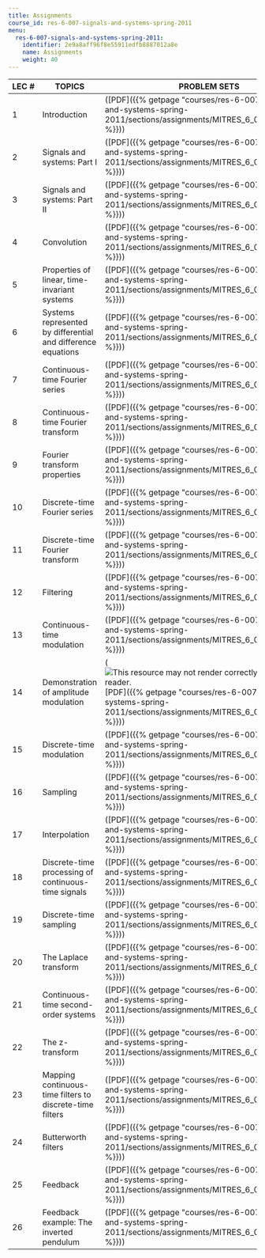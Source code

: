 ```yaml
---
title: Assignments
course_id: res-6-007-signals-and-systems-spring-2011
menu:
  res-6-007-signals-and-systems-spring-2011:
    identifier: 2e9a8aff96f8e55911edfb8887012a8e
    name: Assignments
    weight: 40
---
```

| LEC # | TOPICS | PROBLEM SETS | SOLUTIONS |
| --- | --- | --- | --- |
| 1 | Introduction | ([PDF]({{% getpage "courses/res-6-007-signals-and-systems-spring-2011/sections/assignments/MITRES_6_007S11_hw01" %}})) | ([PDF]({{% getpage "courses/res-6-007-signals-and-systems-spring-2011/sections/assignments/MITRES_6_007S11_hw01_sol" %}})) |
| 2 | Signals and systems: Part I | ([PDF]({{% getpage "courses/res-6-007-signals-and-systems-spring-2011/sections/assignments/MITRES_6_007S11_hw02" %}})) | ([PDF]({{% getpage "courses/res-6-007-signals-and-systems-spring-2011/sections/assignments/MITRES_6_007S11_hw02_sol" %}})) |
| 3 | Signals and systems: Part II | ([PDF]({{% getpage "courses/res-6-007-signals-and-systems-spring-2011/sections/assignments/MITRES_6_007S11_hw03" %}})) | ([PDF]({{% getpage "courses/res-6-007-signals-and-systems-spring-2011/sections/assignments/MITRES_6_007S11_hw03_sol" %}})) |
| 4 | Convolution | ([PDF]({{% getpage "courses/res-6-007-signals-and-systems-spring-2011/sections/assignments/MITRES_6_007S11_hw04" %}})) | ([PDF]({{% getpage "courses/res-6-007-signals-and-systems-spring-2011/sections/assignments/MITRES_6_007S11_hw04_sol" %}})) |
| 5 | Properties of linear, time-invariant systems | ([PDF]({{% getpage "courses/res-6-007-signals-and-systems-spring-2011/sections/assignments/MITRES_6_007S11_hw05" %}})) | ([PDF]({{% getpage "courses/res-6-007-signals-and-systems-spring-2011/sections/assignments/MITRES_6_007S11_hw05_sol" %}})) |
| 6 | Systems represented by differential and difference equations | ([PDF]({{% getpage "courses/res-6-007-signals-and-systems-spring-2011/sections/assignments/MITRES_6_007S11_hw06" %}})) | ([PDF]({{% getpage "courses/res-6-007-signals-and-systems-spring-2011/sections/assignments/MITRES_6_007S11_hw06_sol" %}})) |
| 7 | Continuous-time Fourier series | ([PDF]({{% getpage "courses/res-6-007-signals-and-systems-spring-2011/sections/assignments/MITRES_6_007S11_hw07" %}})) | ([PDF]({{% getpage "courses/res-6-007-signals-and-systems-spring-2011/sections/assignments/MITRES_6_007S11_hw07_sol" %}})) |
| 8 | Continuous-time Fourier transform | ([PDF]({{% getpage "courses/res-6-007-signals-and-systems-spring-2011/sections/assignments/MITRES_6_007S11_hw08" %}})) | ([PDF]({{% getpage "courses/res-6-007-signals-and-systems-spring-2011/sections/assignments/MITRES_6_007S11_hw08_sol" %}})) |
| 9 | Fourier transform properties | ([PDF]({{% getpage "courses/res-6-007-signals-and-systems-spring-2011/sections/assignments/MITRES_6_007S11_hw09" %}})) | ([PDF]({{% getpage "courses/res-6-007-signals-and-systems-spring-2011/sections/assignments/MITRES_6_007S11_hw09_sol" %}})) |
| 10 | Discrete-time Fourier series | ([PDF]({{% getpage "courses/res-6-007-signals-and-systems-spring-2011/sections/assignments/MITRES_6_007S11_hw10" %}})) | ([PDF]({{% getpage "courses/res-6-007-signals-and-systems-spring-2011/sections/assignments/MITRES_6_007S11_hw10_sol" %}})) |
| 11 | Discrete-time Fourier transform | ([PDF]({{% getpage "courses/res-6-007-signals-and-systems-spring-2011/sections/assignments/MITRES_6_007S11_hw11" %}})) | ([PDF]({{% getpage "courses/res-6-007-signals-and-systems-spring-2011/sections/assignments/MITRES_6_007S11_hw11_sol" %}})) |
| 12 | Filtering | ([PDF]({{% getpage "courses/res-6-007-signals-and-systems-spring-2011/sections/assignments/MITRES_6_007S11_hw12" %}})) | ([PDF]({{% getpage "courses/res-6-007-signals-and-systems-spring-2011/sections/assignments/MITRES_6_007S11_hw12_sol" %}})) |
| 13 | Continuous-time modulation | ([PDF]({{% getpage "courses/res-6-007-signals-and-systems-spring-2011/sections/assignments/MITRES_6_007S11_hw13" %}})) | ([PDF]({{% getpage "courses/res-6-007-signals-and-systems-spring-2011/sections/assignments/MITRES_6_007S11_hw13_sol" %}})) |
| 14 | Demonstration of amplitude modulation | (![This resource may not render correctly in a screen reader.](/images/inacessible.gif)[PDF]({{% getpage "courses/res-6-007-signals-and-systems-spring-2011/sections/assignments/MITRES_6_007S11_hw14" %}})) | (![This resource may not render correctly in a screen reader.](/images/inacessible.gif)[PDF]({{% getpage "courses/res-6-007-signals-and-systems-spring-2011/sections/assignments/MITRES_6_007S11_hw14_sol" %}})) |
| 15 | Discrete-time modulation | ([PDF]({{% getpage "courses/res-6-007-signals-and-systems-spring-2011/sections/assignments/MITRES_6_007S11_hw15" %}})) | ([PDF]({{% getpage "courses/res-6-007-signals-and-systems-spring-2011/sections/assignments/MITRES_6_007S11_hw15_sol" %}})) |
| 16 | Sampling | ([PDF]({{% getpage "courses/res-6-007-signals-and-systems-spring-2011/sections/assignments/MITRES_6_007S11_hw16" %}})) | ([PDF]({{% getpage "courses/res-6-007-signals-and-systems-spring-2011/sections/assignments/MITRES_6_007S11_hw16_sol" %}})) |
| 17 | Interpolation | ([PDF]({{% getpage "courses/res-6-007-signals-and-systems-spring-2011/sections/assignments/MITRES_6_007S11_hw17" %}})) | ([PDF]({{% getpage "courses/res-6-007-signals-and-systems-spring-2011/sections/assignments/MITRES_6_007S11_hw17_sol" %}})) |
| 18 | Discrete-time processing of continuous-time signals | ([PDF]({{% getpage "courses/res-6-007-signals-and-systems-spring-2011/sections/assignments/MITRES_6_007S11_hw18" %}})) | ([PDF]({{% getpage "courses/res-6-007-signals-and-systems-spring-2011/sections/assignments/MITRES_6_007S11_hw18_sol" %}})) |
| 19 | Discrete-time sampling | ([PDF]({{% getpage "courses/res-6-007-signals-and-systems-spring-2011/sections/assignments/MITRES_6_007S11_hw19" %}})) | ([PDF]({{% getpage "courses/res-6-007-signals-and-systems-spring-2011/sections/assignments/MITRES_6_007S11_hw19_sol" %}})) |
| 20 | The Laplace transform | ([PDF]({{% getpage "courses/res-6-007-signals-and-systems-spring-2011/sections/assignments/MITRES_6_007S11_hw20" %}})) | ([PDF]({{% getpage "courses/res-6-007-signals-and-systems-spring-2011/sections/assignments/MITRES_6_007S11_hw20_sol" %}})) |
| 21 | Continuous-time second-order systems | ([PDF]({{% getpage "courses/res-6-007-signals-and-systems-spring-2011/sections/assignments/MITRES_6_007S11_hw21" %}})) | ([PDF]({{% getpage "courses/res-6-007-signals-and-systems-spring-2011/sections/assignments/MITRES_6_007S11_hw21_sol" %}})) |
| 22 | The z-transform | ([PDF]({{% getpage "courses/res-6-007-signals-and-systems-spring-2011/sections/assignments/MITRES_6_007S11_hw22" %}})) | ([PDF]({{% getpage "courses/res-6-007-signals-and-systems-spring-2011/sections/assignments/MITRES_6_007S11_hw22_sol" %}})) |
| 23 | Mapping continuous-time filters to discrete-time filters | ([PDF]({{% getpage "courses/res-6-007-signals-and-systems-spring-2011/sections/assignments/MITRES_6_007S11_hw23" %}})) | ([PDF]({{% getpage "courses/res-6-007-signals-and-systems-spring-2011/sections/assignments/MITRES_6_007S11_hw23_sol" %}})) |
| 24 | Butterworth filters | ([PDF]({{% getpage "courses/res-6-007-signals-and-systems-spring-2011/sections/assignments/MITRES_6_007S11_hw24" %}})) | ([PDF]({{% getpage "courses/res-6-007-signals-and-systems-spring-2011/sections/assignments/MITRES_6_007S11_hw24_sol" %}})) |
| 25 | Feedback | ([PDF]({{% getpage "courses/res-6-007-signals-and-systems-spring-2011/sections/assignments/MITRES_6_007S11_hw25" %}})) | ([PDF]({{% getpage "courses/res-6-007-signals-and-systems-spring-2011/sections/assignments/MITRES_6_007S11_hw25_sol" %}})) |
| 26 | Feedback example: The inverted pendulum | ([PDF]({{% getpage "courses/res-6-007-signals-and-systems-spring-2011/sections/assignments/MITRES_6_007S11_hw26" %}})) | ([PDF]({{% getpage "courses/res-6-007-signals-and-systems-spring-2011/sections/assignments/MITRES_6_007S11_hw26_sol" %}}))